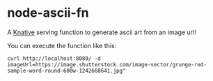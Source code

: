 # node-ascii-fn
A [Knative](https://knative.dev) serving function to generate ascii art from an image url!

You can execute the function like this:

`curl http://localhost:8080/ -d imageUrl=https://image.shutterstock.com/image-vector/grunge-red-sample-word-round-600w-1242668641.jpg"`

